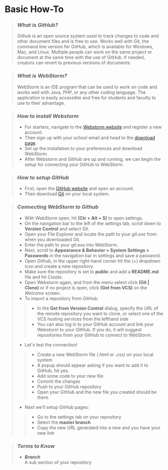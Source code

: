 # Basic How-To

> ### _What is GitHub?_ 
>
> Github is an open source system used to track changes to code and other document files and is free to use.
> Works well with Git, the command line version for GitHub, which is available for Windows, Mac, and Linux. 
> Multiple people can work on the same project or document at the same time with the use of GitHub.
> If needed, creators can revert to previous versions of documents. 

> ### _What is WebStorm?_
>
> WebStorm is an IDE program that can be used to work on code and works well with Java, PHP, or any other coding language.
> The application is easily accessible and free for students and faculty to use to their advantage. 

> ### _How to install Webstorm_
>
> - For starters, navigate to the [Webstorm website](https://www.jetbrains.com/student/ "Webstorm webpage") and register a new account.
> - Then sign up with your school email and head to the [download page](https://git-scm.com/downloads "The download page for WebStorm").
> - Set up the installation to your preferences and download WebStorm. 
> - After Webstorm and GitHub are up and running, we can begin the setup for connecting your GitHub to WebStorm.

> ### _How to setup GitHub_
> 
> - First, open the [GitHub website](https://github.com/join) and open an account.
> - Then download [Git](https://git-scm.com/downloads) on your local system.  

> ### _Connecting WebStorm to Github_
> 
> - With WebStorm open, hit **(Ctr + Alt + S)** to open settings. 
> - On the navigation bar to the left of the settings tab, scroll down to **Version Control** and select _Git_.
> - Open your File Explorer and locate the path to your _git.exe_ from when you downloaded Git.
> - Enter the path to your git.exe into WebStorm.
> - Next, scroll to **Appearance & Behavior > System Settings > Passwords** in the navigation bar in settings and save a password.
> - Open Github, in the upper right-hand corner hit the (+) dropdown icon and create a new repository.
> - Make sure the repository is set to **public** and add a **README.md** file and hit _Create_.
> - Open Webstorm again, and from the menu select click **(Git | Clone)** or if no project is open, click **(Get from VCS)** on the _Welcome_ screen.
> - To import a repository from GitHub:
>>   - In the **Get from Version Control** dialog, specify the URL of the remote repository you want to clone, or select one of the VCS hosting services from the lefthand side
>>   - You can also log in to your GitHub account and link your Webstorm to your GitHub. If you do, it will suggest repositories from your GitHub to connect to WebStorm.
> - Let's test the connection!
>>   - Create a new WebStorm file _(.html or .css)_ on your local system
>>   - A popup should appear asking if you want to add it to GitHub, hit yes.
>>   - Add some code to your new file
>>   - Commit the changes
>>   - Push to your GitHub repository
>>   - Open your GitHub and the new file you created should be there.
> - Next we'll setup GitHub pages:
>>   - Go to the settings tab on your repository
>>   - Select the **master branch**
>>   - Copy the new URL generated into a new and you have your new link

> ### _Terms to Know_
> - ***Branch*** \
>     A sub section of your repository 

